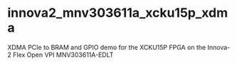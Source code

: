 # innova2_mnv303611a_xcku15p_xdma
XDMA PCIe to BRAM and GPIO demo for the XCKU15P FPGA on the Innova-2 Flex Open VPI MNV303611A-EDLT

